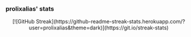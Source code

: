 ### prolixalias' stats
<p align="center">
[![GitHub Streak](https://github-readme-streak-stats.herokuapp.com/?user=prolixalias&theme=dark)](https://git.io/streak-stats)
</p>

<!--
**prolixalias/prolixalias** is a ✨ _special_ ✨ repository because its `README.md` (this file) appears on your GitHub profile.

Here are some ideas to get you started:

- 🔭 I’m currently working on ...
- 🌱 I’m currently learning ...
- 👯 I’m looking to collaborate on ...
- 🤔 I’m looking for help with ...
- 💬 Ask me about ...
- 📫 How to reach me: ...
- 😄 Pronouns: ...
- ⚡ Fun fact: ...
-->

